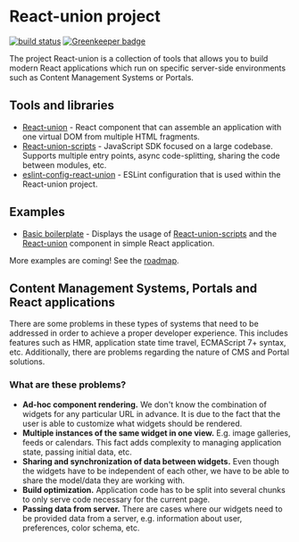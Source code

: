 # React-union project

[![build status](https://img.shields.io/travis/lundegaard/react-union/master.svg?style=flat-square)](https://travis-ci.org/lundegaard/react-union) [![Greenkeeper badge](https://badges.greenkeeper.io/lundegaard/react-union.svg)](https://greenkeeper.io/)

The project React-union is a collection of tools that allows you to build modern React applications which run on specific server-side environments such as Content Management Systems or Portals.

## Tools and libraries

* [React-union](https://github.com/lundegaard/react-union/tree/master/packages/react-union) - React component that can assemble an application with one virtual DOM from multiple HTML fragments.
* [React-union-scripts](https://github.com/lundegaard/react-union/tree/master/packages/react-union-scripts) - JavaScript SDK focused on a large codebase. Supports multiple entry points, async code-splitting, sharing the code between modules, etc.
* [eslint-config-react-union](https://github.com/lundegaard/react-union/tree/master/packages/eslint-config-react-union) - ESLint configuration that is used within the React-union project.

## Examples

* [Basic boilerplate](https://github.com/lundegaard/react-union/tree/master/boilerplates/react-union-boilerplate-basic) - Displays the usage of [React-union-scripts](https://github.com/lundegaard/react-union/tree/master/packages/react-union-scripts) and the [React-union](https://github.com/lundegaard/react-union/tree/master/packages/react-union) component in simple React application.

More examples are coming! See the [roadmap](https://github.com/lundegaard/react-union/blob/master/ROADMAP.md).

## Content Management Systems, Portals and React applications

There are some problems in these types of systems that need to be addressed in order to achieve a proper developer experience. This includes features such as HMR, application state time travel, ECMAScript 7+ syntax, etc. Additionally, there are problems regarding the nature of CMS and Portal solutions.

### What are these problems?

* **Ad-hoc component rendering.** We don't know the combination of widgets for any particular URL in advance. It is due to the fact that the user is able to customize what widgets should be rendered.
* **Multiple instances of the same widget in one view.** E.g. image galleries, feeds or calendars. This fact adds complexity to managing application state, passing initial data, etc.
* **Sharing and synchronization of data between widgets.** Even though the widgets have to be independent of each other, we have to be able to share the model/data they are working with.
* **Build optimization.** Application code has to be split into several chunks to only serve code necessary for the current page.
* **Passing data from server.** There are cases where our widgets need to be provided data from a server, e.g. information about user, preferences, color schema, etc.
